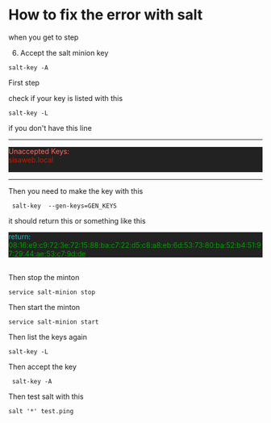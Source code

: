 # How to fix the error with salt 
when you get to step 

6. Accept the salt minion key 
```
salt-key -A
```
First step 

check if your key is listed 
with this 
```
salt-key -L
```
if you don't have this line 
___
<div style="background:#222; height:50px">
<span style="color:#ff6e67;">Unaccepted Keys:</span>
<br>
<span style="color:#c91b00;">sisaweb.local</span>
</div>

___

Then you need to make the key with this 

```
 salt-key  --gen-keys=GEN_KEYS
```
it should return this or something like this  
<div style="background:#222; height:50px">
<span style="color:#00c5c7;">return:</span>
<br>
<span style="color:#00a000;">   08:16:e9:c9:72:3e:72:15:88:ba:c7:22:d5:c8:a8:eb:6d:53:73:80:ba:52:b4:51:97:29:44:ae:53:c7:9d:de</span>
</div>
<br/>

Then stop the minton 

```
service salt-minion stop
```

Then start the minton 
```
service salt-minion start
```

Then list the keys again 

```
salt-key -L
```

Then accept the key 

```
 salt-key -A
 ```

 Then test salt with this 

 ```
 salt '*' test.ping
 ```